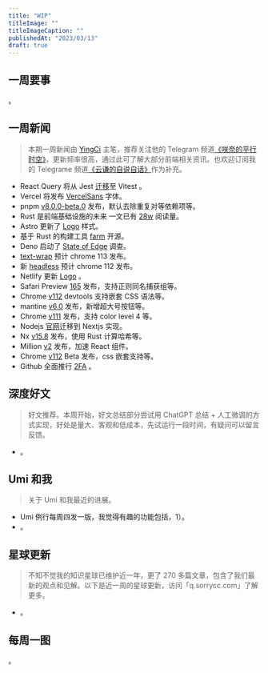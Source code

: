 ```yaml
---
title: "WIP"
titleImage: ""
titleImageCaption: ""
publishedAt: "2023/03/13"
draft: true
---
```


## 一周要事

。

## 一周新闻
> 本期一周新闻由 [YingCi](https://github.com/fz6m) 主笔，推荐关注他的 Telegram 频道[《咲奈的平行时空》](https://t.me/SakinaSpace)，更新频率很高，通过此可了解大部分前端相关资讯。也欢迎订阅我的 Telegrame 频道[《云谦的自说自话》](https://t.me/yqtalk)作为补充。

- React Query 将从 Jest [迁移](https://github.com/TanStack/query/issues/5074)至 Vitest 。
- Vercel 将发布 [VercelSans](https://twitter.com/evilrabbit_/status/1632742989880606720) 字体。
- pnpm [v8.0.0-beta.0](https://github.com/pnpm/pnpm/releases/tag/v8.0.0-beta.0) 发布，默认去除重复对等依赖项等。
- Rust 是前端基础设施的未来 一文已有 [28w](https://twitter.com/leeerob/status/1632827748572864514) 阅读量。
- Astro 更新了 [Logo](https://twitter.com/astrodotbuild/status/1632809919291457537) 样式。
- 基于 Rust 的构建工具 [farm](https://github.com/farm-fe/farm) 开源。
- Deno 启动了 [State of Edge](https://deno.com/blog/state-of-edge-functions-survey) 调查。
- [text-wrap](https://chromestatus.com/feature/5196960707903488) 预计 chrome 113 发布。
- 新 [headless](https://developer.chrome.com/articles/new-headless/) 预计 chrome 112 发布。
- Netlify 更新 [Logo](https://www.netlify.com/blog/netlify-new-logo/) 。
- Safari Preview [165](https://webkit.org/blog/13932/release-notes-for-safari-technology-preview-165/) 发布，支持正则同名捕获组等。
- Chrome [v112](https://developer.chrome.com/en/blog/new-in-devtools-112/) devtools 支持嵌套 CSS 语法等。
- mantine [v6.0](https://mantine.dev/changelog/6-0-0/) 发布，新增超大号按钮等。
- Chrome [v111](https://developer.chrome.com/en/blog/new-in-chrome-111/) 发布，支持 color level 4 等。
- Nodejs [官网](https://nodejs.org/en/)迁移到 Nextjs 实现。
- Nx [v15.8](https://github.com/nrwl/nx/releases) 发布，使用 Rust 计算哈希等。
- Million [v2](https://twitter.com/aidenybai/status/1634060432372813829) 发布，加速 React 组件。
- Chrome [v112](https://developer.chrome.com/en/blog/chrome-112-beta/) Beta 发布，css 嵌套支持等。
- Github 全面推行 [2FA](https://github.blog/2023-03-09-raising-the-bar-for-software-security-github-2fa-begins-march-13/) 。

## 深度好文
> 好文推荐。本周开始，好文总结部分尝试用 ChatGPT 总结 + 人工微调的方式实现，好处是量大、客观和低成本，先试运行一段时间，有疑问可以留言反馈。

- 。

## Umi 和我
> 关于 Umi 和我最近的进展。

- Umi 例行每周四发一版，我觉得有趣的功能包括，1）。
- 。

## 星球更新
> 不知不觉我的知识星球已维护近一年，更了 270 多篇文章，包含了我们最新的观点和见解。以下是近一周的星球更新，访问「q.sorrycc.com」了解更多。

- 。

## 每周一图

。
